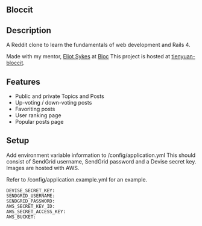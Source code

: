 ## Bloccit

## Description
A Reddit clone to learn the fundamentals of web development and Rails 4.

Made with my mentor, [Eliot Sykes](https://www.bloc.io/mentors/eliot-sykes) at [Bloc](http://bloc.io)
This project is hosted at [tienyuan-bloccit](http://tienyuan-bloccit.herokuapp.com/).

## Features
* Public and private Topics and Posts
* Up-voting / down-voting posts
* Favoriting posts
* User ranking page
* Popular posts page

## Setup

Add environment variable information to /config/application.yml
This should consist of SendGrid username, SendGrid password and a Devise secret key. Images are hosted with AWS.

Refer to /config/application.example.yml for an example.

```
DEVISE_SECRET_KEY: 
SENDGRID_USERNAME: 
SENDGRID_PASSWORD: 
AWS_SECRET_KEY_ID: 
AWS_SECRET_ACCESS_KEY: 
AWS_BUCKET:
```
